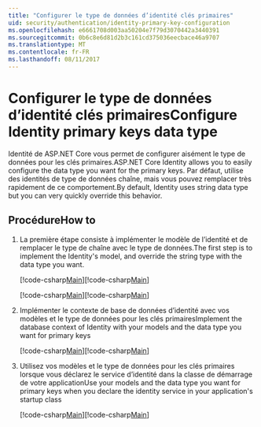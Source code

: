 ```yaml
---
title: "Configurer le type de données d’identité clés primaires"
uid: security/authentication/identity-primary-key-configuration
ms.openlocfilehash: e6661708d003aa50204e7f79d3070442a3440391
ms.sourcegitcommit: 0b6c8e6d81d2b3c161cd375036eecbace46a9707
ms.translationtype: MT
ms.contentlocale: fr-FR
ms.lasthandoff: 08/11/2017
---
```

# <a name="configure-identity-primary-keys-data-type"></a><span data-ttu-id="647ed-102">Configurer le type de données d’identité clés primaires</span><span class="sxs-lookup"><span data-stu-id="647ed-102">Configure Identity primary keys data type</span></span>

<span data-ttu-id="647ed-103">Identité de ASP.NET Core vous permet de configurer aisément le type de données pour les clés primaires.</span><span class="sxs-lookup"><span data-stu-id="647ed-103">ASP.NET Core Identity allows you to easily configure the data type you want for the primary keys.</span></span> <span data-ttu-id="647ed-104">Par défaut, utilise des identités de type de données chaîne, mais vous pouvez remplacer très rapidement de ce comportement.</span><span class="sxs-lookup"><span data-stu-id="647ed-104">By default, Identity uses string data type but you can very quickly override this behavior.</span></span>

## <a name="how-to"></a><span data-ttu-id="647ed-105">Procédure</span><span class="sxs-lookup"><span data-stu-id="647ed-105">How to</span></span>

1.  <span data-ttu-id="647ed-106">La première étape consiste à implémenter le modèle de l’identité et de remplacer le type de chaîne avec le type de données.</span><span class="sxs-lookup"><span data-stu-id="647ed-106">The first step is to implement the Identity's model, and override the string type with the data type you want.</span></span>

    <span data-ttu-id="647ed-107">[!code-csharp[Main](identity/sample/src/ASPET-IdentityDemo-PrimaryKeysConfig/Models/ApplicationUser.cs?highlight=4-6&range=7-13)]</span><span class="sxs-lookup"><span data-stu-id="647ed-107">[!code-csharp[Main](identity/sample/src/ASPET-IdentityDemo-PrimaryKeysConfig/Models/ApplicationUser.cs?highlight=4-6&range=7-13)]</span></span>

    <span data-ttu-id="647ed-108">[!code-csharp[Main](identity/sample/src/ASPET-IdentityDemo-PrimaryKeysConfig/Models/ApplicationRole.cs?highlight=3-5&range=7-12)]</span><span class="sxs-lookup"><span data-stu-id="647ed-108">[!code-csharp[Main](identity/sample/src/ASPET-IdentityDemo-PrimaryKeysConfig/Models/ApplicationRole.cs?highlight=3-5&range=7-12)]</span></span>
    
2.  <span data-ttu-id="647ed-109">Implémenter le contexte de base de données d’identité avec vos modèles et le type de données pour les clés primaires</span><span class="sxs-lookup"><span data-stu-id="647ed-109">Implement the database context of Identity with your models and the data type you want for primary keys</span></span>

    <span data-ttu-id="647ed-110">[!code-csharp[Main](identity/sample/src/ASPET-IdentityDemo-PrimaryKeysConfig/Data/ApplicationDbContext.cs?highlight=3&range=9-26)]</span><span class="sxs-lookup"><span data-stu-id="647ed-110">[!code-csharp[Main](identity/sample/src/ASPET-IdentityDemo-PrimaryKeysConfig/Data/ApplicationDbContext.cs?highlight=3&range=9-26)]</span></span>
    
3.  <span data-ttu-id="647ed-111">Utilisez vos modèles et le type de données pour les clés primaires lorsque vous déclarez le service d’identité dans la classe de démarrage de votre application</span><span class="sxs-lookup"><span data-stu-id="647ed-111">Use your models and the data type you want for primary keys when you declare the identity service in your application's startup class</span></span>

    <span data-ttu-id="647ed-112">[!code-csharp[Main](identity/sample/src/ASPET-IdentityDemo-PrimaryKeysConfig/Startup.cs?highlight=9-11&range=39-79)]</span><span class="sxs-lookup"><span data-stu-id="647ed-112">[!code-csharp[Main](identity/sample/src/ASPET-IdentityDemo-PrimaryKeysConfig/Startup.cs?highlight=9-11&range=39-79)]</span></span>
